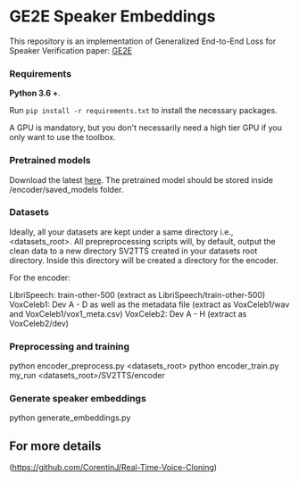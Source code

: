 # GE2E Speaker Embeddings
This repository is an implementation of Generalized End-to-End Loss for Speaker Verification
paper: [GE2E](https://arxiv.org/abs/1710.10467)

### Requirements

**Python 3.6 +**.

Run `pip install -r requirements.txt` to install the necessary packages.

A GPU is mandatory, but you don't necessarily need a high tier GPU if you only want to use the toolbox.

### Pretrained models
Download the latest [here](https://drive.google.com/file/d/1p7Mf8DHG9yctzXxMUglalg9dZlGR9-Oy/view?usp=sharing).
The pretrained model should be stored inside /encoder/saved_models folder.
### Datasets

Ideally, all your datasets are kept under a same directory i.e., <datasets_root>. All prepreprocessing scripts will, by default, output the clean data to a new directory SV2TTS created in your datasets root directory. Inside this directory will be created a directory for the encoder.

For the encoder:

LibriSpeech: train-other-500 (extract as LibriSpeech/train-other-500)
VoxCeleb1: Dev A - D as well as the metadata file (extract as VoxCeleb1/wav and VoxCeleb1/vox1_meta.csv)
VoxCeleb2: Dev A - H (extract as VoxCeleb2/dev)

### Preprocessing and training

python encoder_preprocess.py <datasets_root>
python encoder_train.py my_run <datasets_root>/SV2TTS/encoder

### Generate speaker embeddings

python generate_embeddings.py

## For more details
(https://github.com/CorentinJ/Real-Time-Voice-Cloning)

